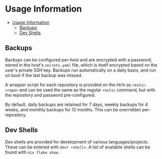 # Usage Information

- [Usage Information](#usage-information)
  - [Backups](#backups)
  - [Dev Shells](#dev-shells)

## Backups

Backups can be configured per-host and are encrypted with a password, stored in
the host's `secrets.yaml` file, which is itself encrypted based on the user's
private SSH key. Backups run automatically on a daily basis, and run on boot if
the last backup was missed.

A wrapper script for each repository is provided on the `PATH` as
`restic-<repo>` and can be used the same as the regular `restic` command, but
with the repository and password pre-configured.

By default, daily backups are retained for 7 days, weekly backups for 4 weeks,
and monthly backups for 12 months. This can be overridden per-repository.

## Dev Shells

Dev shells are provided for development of various languages/projects. These can
be entered with `devr <shell>`. A list of available shells can be found with
`nix flake show`.
